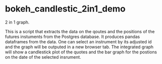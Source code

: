 # bokeh_candlestic_2in1_demo

2 in 1 graph.

This is a script that extracts the data on the qoutes and the positions 
of the futures instuments from the Postgres database. It produces pandas 
dataframes from the data. One can select an instrument by its adjusted id
and the graph will be outputed in a new browser tab. The integrated graph
will show a candlestick plot of the quotes and the bar graph for the
postions on the date of the selected insrument. 
